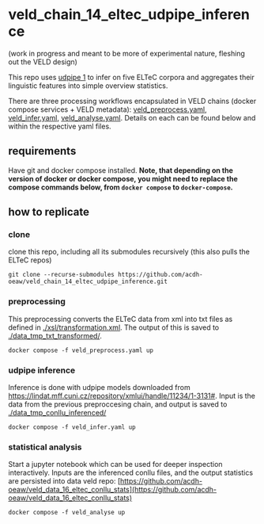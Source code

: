 # veld_chain_14_eltec_udpipe_inference

(work in progress and meant to be more of experimental nature, fleshing out the VELD design)

This repo uses [udpipe 1](https://ufal.mff.cuni.cz/udpipe/1) to infer on five ELTeC corpora and
aggregates their linguistic features into simple overview statistics. 

There are three processing workflows encapsulated in VELD chains (docker compose services + VELD
metadata): [veld_preprocess.yaml](./veld_preprocess.yaml), [veld_infer.yaml](./veld_infer.yaml),
[veld_analyse.yaml](./veld_analyse.yaml). Details on each can be found below and within the
respective yaml files.

## requirements

Have git and docker compose installed. **Note, that depending on the version of docker or docker
compose, you might need to replace the compose commands below, from `docker compose` to
`docker-compose`.**

## how to replicate

### clone

clone this repo, including all its submodules recursively (this also pulls the ELTeC repos)

```
git clone --recurse-submodules https://github.com/acdh-oeaw/veld_chain_14_eltec_udpipe_inference.git
```

### preprocessing

This preprocessing converts the ELTeC data from xml into txt files as defined in
[./xsl/transformation.xml](./xsl/transformation.xsl). The output of this is saved to
[./data_tmp_txt_transformed/](./data_tmp_txt_transformed/).

```
docker compose -f veld_preprocess.yaml up
```

### udpipe inference

Inference is done with udpipe models downloaded from
https://lindat.mff.cuni.cz/repository/xmlui/handle/11234/1-3131#. Input is the data from the
previous preproccesing chain, and output is saved to
[./data_tmp_conllu_inferenced/](./data_tmp_conllu_inferenced/)

```
docker compose -f veld_infer.yaml up
```

### statistical analysis

Start a jupyter notebook which can be used for deeper inspection interactively. Inputs are the
inferenced conllu files, and the output statistics are persisted into data veld repo:
[https://github.com/acdh-oeaw/veld_data_16_eltec_conllu_stats](https://github.com/acdh-oeaw/veld_data_16_eltec_conllu_stats)

```
docker compose -f veld_analyse up
```

